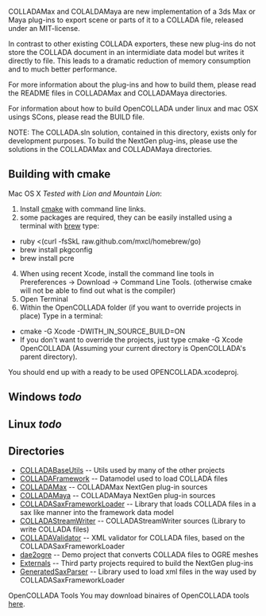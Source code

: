 COLLADAMax and COLALDAMaya are new implementation of a 3ds Max or Maya plug-ins to export scene or parts of it to a COLLADA file, released under an MIT-license. 

In contrast to other existing COLLADA exporters, these new plug-ins do not store the COLLADA document in an intermidiate data model but writes it directly to file. This leads to a dramatic reduction of memory consumption and to much better performance.

For more information about the plug-ins and how to build them, please read the README files in COLLADAMax and COLLADAMaya directories.

For information about how to build OpenCOLLADA under linux and mac OSX usings SCons, please read the BUILD file.

NOTE: The COLLADA.sln solution, contained in this directory, exists only for development purposes. To build the NextGen plug-ins, please use the solutions in the COLLADAMax and COLLADAMaya directories.

Building with cmake
-------------------

Mac OS X *Tested with Lion and Mountain Lion*:

1. Install [cmake](http://www.cmake.org/cmake/resources/software.html) with command line links.
2. some packages are required, they can be easily installed using a terminal with [brew](http://mxcl.github.com/homebrew/) type:
 * ruby <(curl -fsSkL raw.github.com/mxcl/homebrew/go)
 * brew install pkgconfig
 * brew install pcre
4. When using recent Xcode, install the command line tools in Prereferences -> Download -> Command Line Tools. (otherwise cmake will not be able to find out what is the compiler)
5. Open Terminal
6. Within the OpenCOLLADA folder (if you want to override projects in place)
Type in a terminal:
 * cmake -G Xcode -DWITH_IN_SOURCE_BUILD=ON
 * If you don't want to override the projects, just type cmake -G Xcode OpenCOLLADA  (Assuming your current directory is OpenCOLLADA's parent directory).

You should end up with a ready to be used OPENCOLLADA.xcodeproj.

Windows *todo*
-------

Linux *todo*
----- 

Directories
-----------
* [COLLADABaseUtils](https://github.com/KhronosGroup/OpenCOLLADA/tree/master/COLLADABaseUtils) -- Utils used by many of the other projects
* [COLLADAFramework](https://github.com/KhronosGroup/OpenCOLLADA/tree/master/COLLADAFramework) -- Datamodel used to load COLLADA files
* [COLLADAMax](https://github.com/KhronosGroup/OpenCOLLADA/tree/master/COLLADAMax) -- COLLADAMax NextGen plug-in sources
* [COLLADAMaya](https://github.com/KhronosGroup/OpenCOLLADA/tree/master/COLLADAMaya) -- COLLADAMaya NextGen plug-in sources
* [COLLADASaxFrameworkLoader](https://github.com/KhronosGroup/OpenCOLLADA/tree/master/COLLADASaxFrameworkLoader) -- Library that loads COLLADA files in a sax like manner into the framework data model
* [COLLADAStreamWriter](https://github.com/KhronosGroup/OpenCOLLADA/tree/master/COLLADAStreamWriter) -- COLLADAStreamWriter sources (Library to write COLLADA files) 
* [COLLADAValidator](https://github.com/KhronosGroup/OpenCOLLADA/tree/master/COLLADAValidator) -- XML validator for COLLADA files, based on the COLLADASaxFrameworkLoader
* [dae2ogre](https://github.com/KhronosGroup/OpenCOLLADA/tree/master/dae2ogre) -- Demo project that converts COLLADA files to OGRE meshes
* [Externals](https://github.com/KhronosGroup/OpenCOLLADA/tree/master/Externals) -- Third party projects required to build the NextGen plug-ins    
* [GeneratedSaxParser](https://github.com/KhronosGroup/OpenCOLLADA/tree/master/GeneratedSaxParser) -- Library used to load xml files in the way used by COLLADASaxFrameworkLoader      

OpenCOLLADA Tools
You may download binaires of OpenCOLLADA tools [here](https://github.com/KhronosGroup/OpenCOLLADA/wiki/OpenCOLLADA-Tools).
